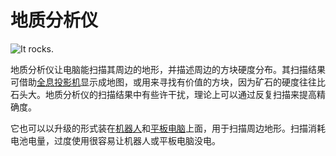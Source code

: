 # 地质分析仪

![It rocks.](oredict:opencomputers:geolyzer)

地质分析仪让电脑能扫描其周边的地形，并描述周边的方块硬度分布。其扫描结果可借助[全息投影机](hologram1.md)显示成地图，或用来寻找有价值的方块，因为矿石的硬度往往比石头大。地质分析仪的扫描结果中有些许干扰，理论上可以通过反复扫描来提高精确度。

它也可以以升级的形式装在[机器人](robot.md)和[平板电脑](../item/tablet.md)上面，用于扫描周边地形。扫描消耗电池电量，过度使用很容易让机器人或平板电脑没电。
